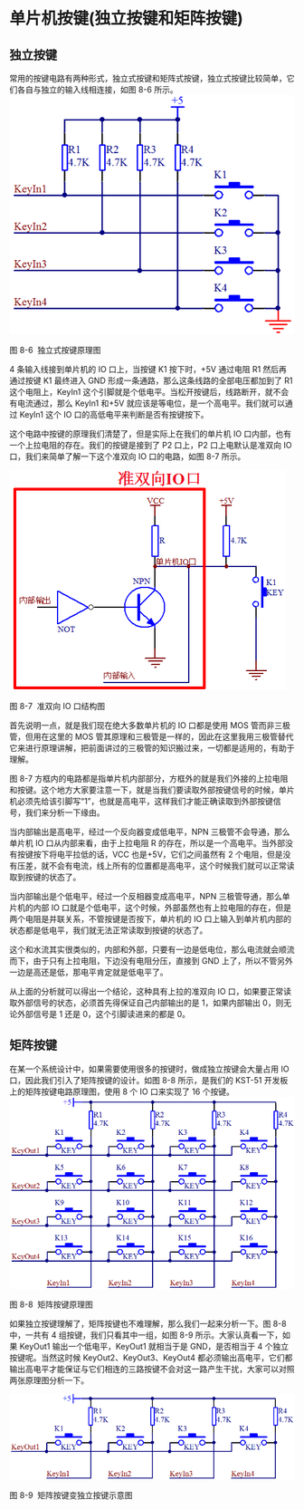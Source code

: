 # 单片机按键(独立按键和矩阵按键)

## 独立按键

常用的按键电路有两种形式，独立式按键和矩阵式按键，独立式按键比较简单，它们各自与独立的输入线相连接，如图 8-6 所示。![图 8-6  独立式按键原理图](img/ef1bd396fb9e0904ef06c53a044f1e77.jpg)

图 8-6  独立式按键原理图

4 条输入线接到单片机的 IO 口上，当按键 K1 按下时，+5V 通过电阻 R1 然后再通过按键 K1 最终进入 GND 形成一条通路，那么这条线路的全部电压都加到了 R1 这个电阻上，KeyIn1 这个引脚就是个低电平。当松开按键后，线路断开，就不会有电流通过，那么 KeyIn1 和+5V 就应该是等电位，是一个高电平。我们就可以通过 KeyIn1 这个 IO 口的高低电平来判断是否有按键按下。

这个电路中按键的原理我们清楚了，但是实际上在我们的单片机 IO 口内部，也有一个上拉电阻的存在。我们的按键是接到了 P2 口上，P2 口上电默认是准双向 IO 口，我们来简单了解一下这个准双向 IO 口的电路，如图 8-7 所示。

![图 8-7  准双向 IO 口结构图](img/8bdebf513405f40afc9350e006cb0fc8.jpg)

图 8-7  准双向 IO 口结构图

首先说明一点，就是我们现在绝大多数单片机的 IO 口都是使用 MOS 管而非三极管，但用在这里的 MOS 管其原理和三极管是一样的，因此在这里我用三极管替代它来进行原理讲解，把前面讲过的三极管的知识搬过来，一切都是适用的，有助于理解。

图 8-7 方框内的电路都是指单片机内部部分，方框外的就是我们外接的上拉电阻和按键。这个地方大家要注意一下，就是当我们要读取外部按键信号的时候，单片机必须先给该引脚写“1”，也就是高电平，这样我们才能正确读取到外部按键信号，我们来分析一下缘由。

当内部输出是高电平，经过一个反向器变成低电平，NPN 三极管不会导通，那么单片机 IO 口从内部来看，由于上拉电阻 R 的存在，所以是一个高电平。当外部没有按键按下将电平拉低的话，VCC 也是+5V，它们之间虽然有 2 个电阻，但是没有压差，就不会有电流，线上所有的位置都是高电平，这个时候我们就可以正常读取到按键的状态了。

当内部输出是个低电平，经过一个反相器变成高电平，NPN 三极管导通，那么单片机的内部 IO 口就是个低电平，这个时候，外部虽然也有上拉电阻的存在，但是两个电阻是并联关系，不管按键是否按下，单片机的 IO 口上输入到单片机内部的状态都是低电平，我们就无法正常读取到按键的状态了。

这个和水流其实很类似的，内部和外部，只要有一边是低电位，那么电流就会顺流而下，由于只有上拉电阻，下边没有电阻分压，直接到 GND 上了，所以不管另外一边是高还是低，那电平肯定就是低电平了。

从上面的分析就可以得出一个结论，这种具有上拉的准双向 IO 口，如果要正常读取外部信号的状态，必须首先得保证自己内部输出的是 1，如果内部输出 0，则无论外部信号是 1 还是 0，这个引脚读进来的都是 0。

## 矩阵按键

在某一个系统设计中，如果需要使用很多的按键时，做成独立按键会大量占用 IO 口，因此我们引入了矩阵按键的设计。如图 8-8 所示，是我们的 KST-51 开发板上的矩阵按键电路原理图，使用 8 个 IO 口来实现了 16 个按键。![图 8-8  矩阵按键原理图](img/a2e682fdba0b36945304b19c3463e779.jpg)

图 8-8  矩阵按键原理图

如果独立按键理解了，矩阵按键也不难理解，那么我们一起来分析一下。图 8-8 中，一共有 4 组按键，我们只看其中一组，如图 8-9 所示。大家认真看一下，如果 KeyOut1 输出一个低电平，KeyOut1 就相当于是 GND，是否相当于 4 个独立按键呢。当然这时候 KeyOut2、KeyOut3、KeyOut4 都必须输出高电平，它们都输出高电平才能保证与它们相连的三路按键不会对这一路产生干扰，大家可以对照两张原理图分析一下。

![图 8-9  矩阵按键变独立按键示意图](img/c995f80877b3981210698e060c5cbec2.jpg)

图 8-9  矩阵按键变独立按键示意图